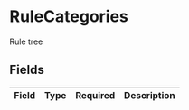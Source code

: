 # RuleCategories

Rule tree


## Fields

| Field       | Type        | Required    | Description |
| ----------- | ----------- | ----------- | ----------- |